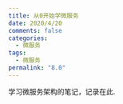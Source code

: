```yaml
---
title: 从0开始学微服务
date: 2020/4/20
comments: false
categories:
  - 微服务
tags:
  - 微服务
permalink: "8.0"
---
```


学习微服务架构的笔记，记录在此.
